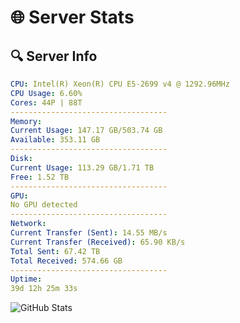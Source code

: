 # 🌐 Server Stats
## 🔍 Server Info
```yaml
CPU: Intel(R) Xeon(R) CPU E5-2699 v4 @ 1292.96MHz
CPU Usage: 6.60%
Cores: 44P | 88T
-----------------------------------
Memory:
Current Usage: 147.17 GB/503.74 GB
Available: 353.11 GB
-----------------------------------
Disk:
Current Usage: 113.29 GB/1.71 TB
Free: 1.52 TB
-----------------------------------
GPU:
No GPU detected
-----------------------------------
Network:
Current Transfer (Sent): 14.55 MB/s
Current Transfer (Received): 65.90 KB/s
Total Sent: 67.42 TB
Total Received: 574.66 GB
-----------------------------------
Uptime:
39d 12h 25m 33s
```
![GitHub Stats](https://img.shields.io/badge/Updated-2025-04-16_09:48:22-blue)